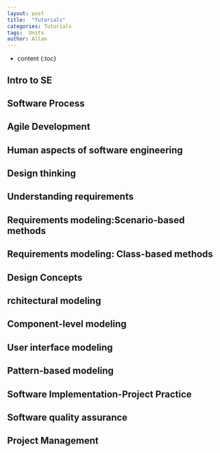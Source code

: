 ```yaml
---
layout: post
title:  "Tutorials"
categories: Tutorials
tags:  Units  
author: Allan
---
```


* content
{:toc}

## Intro to SE
## Software Process
## Agile Development
## Human aspects of software engineering
## Design thinking
## Understanding requirements
## Requirements modeling:Scenario-based methods
## Requirements modeling: Class-based methods
## Design Concepts  
## rchitectural modeling
## Component-level modeling
## User interface modeling  
## Pattern-based modeling  
## Software Implementation-Project Practice  
## Software quality assurance  
## Project Management  
